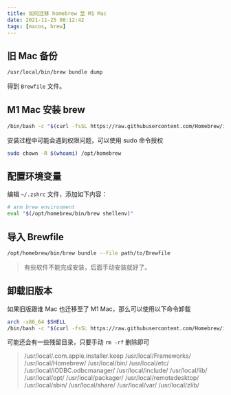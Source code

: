 ```yaml
---
title: 如何迁移 homebrew 至 M1 Mac
date: 2021-11-25 08:12:42
tags: [macos, brew]
---
```


## 旧 Mac 备份

```bash
/usr/local/bin/brew bundle dump 
```

得到 `Brewfile` 文件。

<!--more-->

## M1 Mac 安装 brew

```bash
/bin/bash -c "$(curl -fsSL https://raw.githubusercontent.com/Homebrew/install/master/install.sh)"
```

安装过程中可能会遇到权限问题，可以使用 sudo 命令授权

```bash
sudo chown -R $(whoami) /opt/homebrew
```

## 配置环境变量

编辑 `~/.zshrc` 文件，添加如下内容：

```bash
# arm brew environment
eval "$(/opt/homebrew/bin/brew shellenv)"
```

## 导入 Brewfile

```bash
/opt/homebrew/bin/brew bundle --file path/to/Brewfile
```

> 有些软件不能完成安装，后面手动安装就好了。

## 卸载旧版本

如果旧版跟谁 Mac 也迁移至了 M1 Mac，那么可以使用以下命令卸载

```bash
arch -x86_64 $SHELL
/bin/bash -c "$(curl -fsSL https://raw.githubusercontent.com/Homebrew/install/master/uninstall.sh)"
```

可能还会有一些残留目录，只要手动 `rm -rf` 删除即可

> /usr/local/.com.apple.installer.keep
> /usr/local/Frameworks/
> /usr/local/Homebrew/
> /usr/local/bin/
> /usr/local/etc/
> /usr/local/iODBC.odbcmanager/
> /usr/local/include/
> /usr/local/lib/
> /usr/local/opt/
> /usr/local/packager/
> /usr/local/remotedesktop/
> /usr/local/sbin/
> /usr/local/share/
> /usr/local/var/
> /usr/local/zlib/
